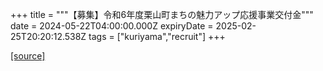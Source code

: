 +++
title = """【募集】令和6年度栗山町まちの魅力アップ応援事業交付金"""
date = 2024-05-22T04:00:00.000Z
expiryDate = 2025-02-25T20:20:12.538Z
tags = ["kuriyama","recruit"]
+++


[[source]](https://www.town.kuriyama.hokkaido.jp/soshiki/31/633.html)
